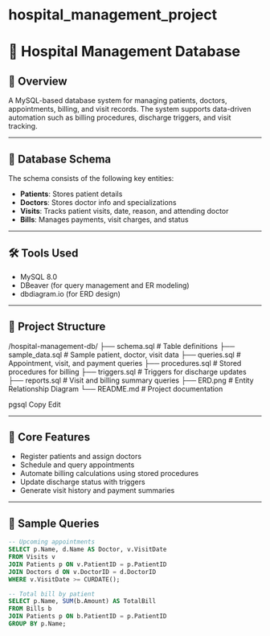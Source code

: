 # hospital_management_project
# 🏥 Hospital Management Database

## 📌 Overview

A MySQL-based database system for managing patients, doctors, appointments, billing, and visit records. The system supports data-driven automation such as billing procedures, discharge triggers, and visit tracking.

---

## 🧱 Database Schema

The schema consists of the following key entities:

- **Patients**: Stores patient details
- **Doctors**: Stores doctor info and specializations
- **Visits**: Tracks patient visits, date, reason, and attending doctor
- **Bills**: Manages payments, visit charges, and status

---

## 🛠️ Tools Used

- MySQL 8.0
- DBeaver (for query management and ER modeling)
- dbdiagram.io (for ERD design)

---

## 📁 Project Structure
/hospital-management-db/
├── schema.sql # Table definitions
├── sample_data.sql # Sample patient, doctor, visit data
├── queries.sql # Appointment, visit, and payment queries
├── procedures.sql # Stored procedures for billing
├── triggers.sql # Triggers for discharge updates
├── reports.sql # Visit and billing summary queries
├── ERD.png # Entity Relationship Diagram
└── README.md # Project documentation

pgsql
Copy
Edit

---

## 🧪 Core Features

- Register patients and assign doctors
- Schedule and query appointments
- Automate billing calculations using stored procedures
- Update discharge status with triggers
- Generate visit history and payment summaries

---

## 🧠 Sample Queries

```sql
-- Upcoming appointments
SELECT p.Name, d.Name AS Doctor, v.VisitDate
FROM Visits v
JOIN Patients p ON v.PatientID = p.PatientID
JOIN Doctors d ON v.DoctorID = d.DoctorID
WHERE v.VisitDate >= CURDATE();

-- Total bill by patient
SELECT p.Name, SUM(b.Amount) AS TotalBill
FROM Bills b
JOIN Patients p ON b.PatientID = p.PatientID
GROUP BY p.Name;
